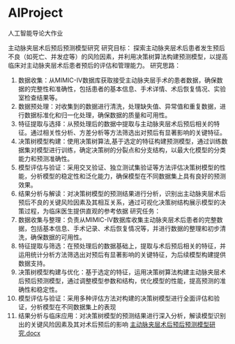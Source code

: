 # AIProject
人工智能导论大作业

主动脉夹层术后预后预测模型研究
研究目标：
探索主动脉夹层术后患者发生预后不良（如死亡、并发症等）的风险因素，并利用决策树算法构建预测模型，以提高临床对主动脉夹层术后患者预后的评估和管理能力。
研究思路：
1.	数据收集：从MIMIC-IV数据库获取接受主动脉夹层手术的患者数据，确保数据的完整性和准确性，包括患者的基本信息、手术详情、术后恢复情况、实验室检查结果等。
2.	数据预处理：对收集到的数据进行清洗，处理缺失值、异常值和重复数据，进行数据标准化和归一化处理，确保数据的质量和可用性。
3.	特征提取与选择：从预处理后的数据中提取与主动脉夹层术后预后相关的特征。通过相关性分析、方差分析等方法筛选出对预后有显著影响的关键特征。
4.	决策树模型构建：使用决策树算法,基于选定的特征构建预测模型，通过训练数据集对模型进行训练，确定决策树的分裂点和分支结构，以最大化模型的分类能力和预测准确性。
5.	模型评估与验证：采用交叉验证、独立测试集验证等方法评估决策树模型的性能，分析模型的稳定性和泛化能力，确保模型在不同数据集上具有良好的预测效果。
6.	结果分析与解读：对决策树模型的预测结果进行分析，识别出主动脉夹层术后预后不良的关键风险因素及其相互关系，通过可视化决策树结构展示模型的决策过程，为临床医生提供直观的参考依据
研究任务：
1.	数据收集与整理：负责从MIMIC-IV数据库收集主动脉夹层术后患者的完整数据，包括基本信息、手术记录、术后恢复情况等，并进行数据的整理和初步清洗，确保数据的可用性。
2.	特征提取与筛选：在预处理后的数据基础上，提取与术后预后相关的特征，并运用统计分析方法筛选出对预后有显著影响的关键特征，为后续模型构建提供数据支持。
3.	决策树模型构建与优化：基于选定的特征，运用决策树算法构建主动脉夹层术后预后预测模型，通过调整模型参数和结构，优化模型的性能，提高预测的准确性和稳定性。
4.	模型评估与验证：采用多种评估方法对构建的决策树模型进行全面评估和验证，分析模型在不同数据集上的表现
5.	结果分析与临床应用：对决策树模型的预测结果进行深入分析，解读模型识别出的关键风险因素及其对术后预后的影响
[主动脉夹层术后预后预测模型研究.docx](https://github.com/user-attachments/files/19724366/default.docx)

